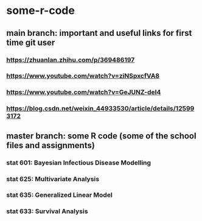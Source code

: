 # some-r-code

## main branch: important and useful links for first time git user

### https://zhuanlan.zhihu.com/p/369486197

### https://www.youtube.com/watch?v=ziNSpxcfVA8

### https://www.youtube.com/watch?v=GeJUNZ-deI4

### https://blog.csdn.net/weixin_44933530/article/details/125993172

## master branch: some R code (some of the school files and assignments)

### stat 601: Bayesian Infectious Disease Modelling

### stat 625: Multivariate Analysis

### stat 635: Generalized Linear Model

### stat 633: Survival Analysis


